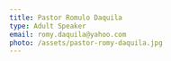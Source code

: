 ```yaml
---
title: Pastor Romulo Daquila
type: Adult Speaker
email: romy.daquila@yahoo.com
photo: /assets/pastor-romy-daquila.jpg
---
```


